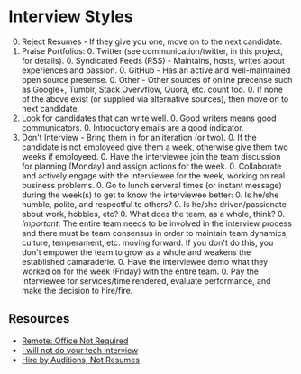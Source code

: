 # Interview Styles

0. Reject Resumes - If they give you one, move on to the next candidate.
0. Praise Portfolios:
    0. Twitter (see communication/twitter, in this project, for details).
    0. Syndicated Feeds (RSS) - Maintains, hosts, writes about experiences and passion.
    0. GitHub - Has an active and well-maintained open source presense.
    0. Other - Other sources of online precense such as Google+, Tumblr, Stack Overvflow, Quora, etc. count too.
    0. If none of the above exist (or supplied via alternative sources), then move on to next candidate.
0. Look for candidates that can write well.
    0. Good writers means good communicators.
    0. Introductory emails are a good indicator.
0. Don't Interview - Bring them in for an iteration (or two).
    0. If the candidate is not employeed give them a week, otherwise give them two weeks if employeed.
    0. Have the interviewee join the team discussion for planning (Monday) and assign actions for the week.
    0. Collaborate and actively engage with the interviewee for the week, working on real business problems.
    0. Go to lunch serveral times (or instant message) during the week(s) to get to know the interviewee better:
        0. Is he/she humble, polite, and respectful to others?
        0. Is he/she driven/passionate about work, hobbies, etc?
        0. What does the team, as a whole, think?
    0. *Important*: The entire team needs to be involved in the interview process and there must be team consensus in
       order to maintain team dynamics, culture, temperament, etc. moving forward. If you don't do this, you don't
       empower the team to grow as a whole and weakens the established camaraderie.
    0. Have the interviewee demo what they worked on for the week (Friday) with the entire team.
    0. Pay the interviewee for services/time rendered, evaluate performance, and make the decision to hire/fire.

## Resources

* [Remote: Office Not Required](https://37signals.com/remote)
* [I will not do your tech interview](https://medium.com/lessons-learned/80ba19c55883)
* [Hire by Auditions, Not Resumes](http://blogs.hbr.org/2014/01/hire-by-auditions-not-resumes)
